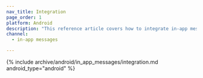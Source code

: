 ```yaml
---
nav_title: Integration
page_order: 1
platform: Android
description: "This reference article covers how to integrate in-app messaging in your Android application."
channel:
  - in-app messages

---
```


{% include archive/android/in_app_messages/integration.md android_type="android" %}

[59]: {{site.baseurl}}/developer_guide/platform_integration_guides/android/initial_sdk_setup/android_sdk_integration/#step-4-tracking-user-sessions-in-android
